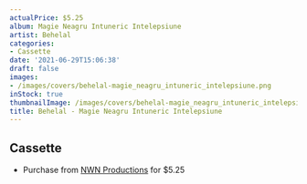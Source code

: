 ```yaml
---
actualPrice: $5.25
album: Magie Neagru Intuneric Intelepsiune
artist: Behelal
categories:
- Cassette
date: '2021-06-29T15:06:38'
draft: false
images:
- /images/covers/behelal-magie_neagru_intuneric_intelepsiune.png
inStock: true
thumbnailImage: /images/covers/behelal-magie_neagru_intuneric_intelepsiune-thumb.png
title: Behelal - Magie Neagru Intuneric Intelepsiune
---
```


## Cassette
* Purchase from [NWN Productions](http://shop.nwnprod.com/index.php?route=product/product&path=73&product_id=6296&sort=pd.name&order=ASC) for $5.25
